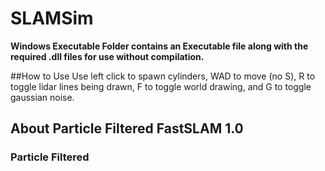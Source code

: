# SLAMSim

**Windows Executable Folder contains an Executable file along with the required .dll files for use without compilation.**

##How to Use
Use left click to spawn cylinders, WAD to move (no S), R to toggle lidar lines being drawn, F to toggle world drawing, and G to toggle gaussian noise. 

## About Particle Filtered FastSLAM 1.0
### Particle Filtered

